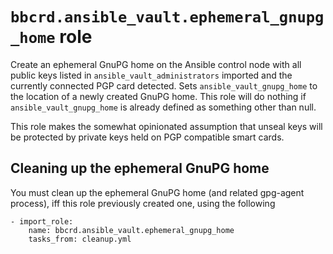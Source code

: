 `bbcrd.ansible_vault.ephemeral_gnupg_home` role
===============================================

Create an ephemeral GnuPG home on the Ansible control node with all public keys
listed in `ansible_vault_administrators` imported and the currently connected
PGP card detected. Sets `ansible_vault_gnupg_home` to the location of a newly
created GnuPG home. This role will do nothing if `ansible_vault_gnupg_home` is
already defined as something other than null.

This role makes the somewhat opinionated assumption that unseal keys will be
protected by private keys held on PGP compatible smart cards.


Cleaning up the ephemeral GnuPG home
------------------------------------

You must clean up the ephemeral GnuPG home (and related gpg-agent process), iff
this role previously created one, using the following

    - import_role:
        name: bbcrd.ansible_vault.ephemeral_gnupg_home
        tasks_from: cleanup.yml
